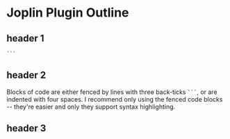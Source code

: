 # Joplin Plugin Outline
## header 1
` ``` `

## header 2
Blocks of code are either fenced by lines with three back-ticks ` ``` `, or are indented with four spaces. I recommend only using the fenced code blocks -- they're easier and only they support syntax highlighting.

## header 3
